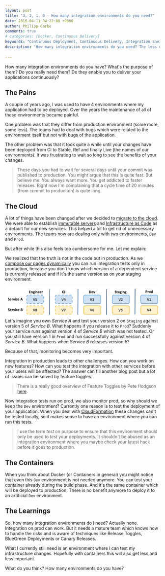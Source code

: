 ```yaml
---
layout: post
title: "3, 2, 1, 0 - How many integration environments do you need?"
date: 2016-04-11 04:22:08 +0000
author: Philipp Garbe
comments: true
# categories: [Docker, Continuous Delivery]
keywords: "Continuous Deployment, Continuous Delivery, Integration Environments"
description: "How many integration environments do you need? The less environments you have the faster your releases are."

---
```

How many integration environments do you have? What's the purpose of them? Do you really need them?
Do they enable you to deliver your applications continuously?


## The Pains
A couple of years ago, I was used to have 4 environments where my application had to be deployed. Over the years the maintenance of all of these environments became painful.

One problem was that they differ from production environment (some more, some less). The teams had to deal with bugs which were related to the environment itself but not with bugs of the application.

The other problem was that it took quite a while until your changes have been deployed from CI to Stable, Ref and finally Live (the names of our environments). It was frustrating to wait so long to see the benefits of your changes.

> These days you had to wait for several days until your commit was published to production. You might argue that this is quite fast. But believe me: You always want more. You get addicted to faster releases. Right now I'm complaining that a cycle time of 20 minutes (from commit to production) is quite long.

## The Cloud
A lot of things have been changed after we decided to [migrate to the cloud](http://inside.autoscout24.com/project_tatsu/2015/01/04/autoscout24-changes-technology-aws-linux-jvm/). We were able to establish [immutable servers](http://martinfowler.com/bliki/ImmutableServer.html) and [Infrastructure as Code](http://martinfowler.com/bliki/InfrastructureAsCode.html) as a default for our new services. This helped a lot to get rid of unnecessary environments. The teams now are dealing only with two environments, `Dev` and `Prod`.

But after while this also feels too cumbersome for me. Let me explain:

We realized that the truth is not in the code but in production. As we [compose our pages dynamically](http://inside.autoscout24.com/talks/2016/01/13/microservice-ui-composition/) you can run integration tests only in production, because you don't know which version of a dependent service is currently released and if it's the same version as on your staging environment.

![Different versions on different environments](/assets/staging_environments.png)
Let's imagine you own *Service A* and test your version 2 on `Staging` against version 5 of *Service B*. What happens if you release it to `Prod`? Suddenly your service runs against version 4 of *Service B* which was not tested. Or you still have version 1 in `Prod` and run successfully against version 4 of *Service B*. What happens when *Service B* releases version 5?

Because of that, monitoring becomes very important.

Integration in production leads to other challenges. How can you work on new features? How can you test the integration with other services before your users will be affected? The answer can fill another blog post but a lot of issues can be solved by feature toggles.

> There is a really good overview of Feature Toggles by Pete Hodgson [here](http://martinfowler.com/articles/feature-toggles.html).

Now integration tests run on prod, we also monitor prod, so why should we keep the `Dev` environment? Currently one reason is to test the deployment of your application. When you deal with [CloudFormation](https://aws.amazon.com/cloudformation/) these changes can't be tested locally, so it makes sense to have an environment where you can run this tests.

> I use the term *test* on purpose to ensure that this environment should only be used to *test* your deployments. It shouldn't be abused as an integration environment where you maybe check your latest hack before it goes to production.

## The Containers
When you think about Docker (or Containers in general) you might notice that even this `Dev` environment is not needed anymore. You can test your container already during the build phase. And it's the same container which will be deployed to production. There is no benefit anymore to deploy it to an artificial `Dev` environment.

## The Learnings
So, how many integration environments do I need? Actually none. Integration on prod can work. But it needs a mature team which knows how to handle the risks and is aware of techniques like Release Toggles, BlueGreen Deployments or Canary Releases.

What I currently still need is an environment where I can test my infrastructure changes. Hopefully with containers this will also get less and less important.

What do you think? How many environments do you have?
